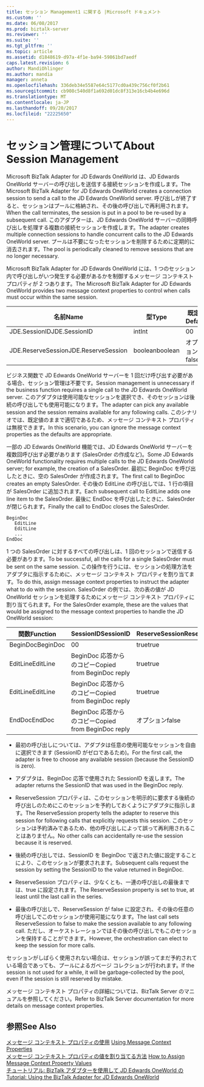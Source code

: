 ```yaml
---
title: セッション Management1 に関する |Microsoft ドキュメント
ms.custom: ''
ms.date: 06/08/2017
ms.prod: biztalk-server
ms.reviewer: ''
ms.suite: ''
ms.tgt_pltfrm: ''
ms.topic: article
ms.assetid: d1848619-d97a-4f1e-ba94-59861bd7aedf
caps.latest.revision: 6
author: MandiOhlinger
ms.author: mandia
manager: anneta
ms.openlocfilehash: 336deb34e5587e64c5177cd0a439c756cf0f2b61
ms.sourcegitcommit: cb908c540d8f1a692d01dc8f313e16cb4b4e696d
ms.translationtype: MT
ms.contentlocale: ja-JP
ms.lasthandoff: 09/20/2017
ms.locfileid: "22225650"
---
```

# <a name="about-session-management"></a><span data-ttu-id="d6e66-102">セッション管理について</span><span class="sxs-lookup"><span data-stu-id="d6e66-102">About Session Management</span></span>
<span data-ttu-id="d6e66-103">Microsoft BizTalk Adapter for JD Edwards OneWorld は、JD Edwards OneWorld サーバーの呼び出しを送信する接続セッションを作成します。</span><span class="sxs-lookup"><span data-stu-id="d6e66-103">The Microsoft BizTalk Adapter for JD Edwards OneWorld creates a connection session to send a call to the JD Edwards OneWorld server.</span></span> <span data-ttu-id="d6e66-104">呼び出しが終了すると、セッションはプールに格納され、その後の呼び出しで再利用されます。</span><span class="sxs-lookup"><span data-stu-id="d6e66-104">When the call terminates, the session is put in a pool to be re-used by a subsequent call.</span></span> <span data-ttu-id="d6e66-105">このアダプターは、JD Edwards OneWorld サーバーの同時呼び出しを処理する複数の接続セッションを作成します。</span><span class="sxs-lookup"><span data-stu-id="d6e66-105">The adapter creates multiple connection sessions to handle concurrent calls to the JD Edwards OneWorld server.</span></span> <span data-ttu-id="d6e66-106">プールは不要になったセッションを削除するために定期的に消去されます。</span><span class="sxs-lookup"><span data-stu-id="d6e66-106">The pool is periodically cleaned to remove sessions that are no longer necessary.</span></span>  
  
 <span data-ttu-id="d6e66-107">Microsoft BizTalk Adapter for JD Edwards OneWorld には、1 つのセッション内で呼び出しがいつ発生する必要があるかを制御するメッセージ コンテキスト プロパティが 2 つあります。</span><span class="sxs-lookup"><span data-stu-id="d6e66-107">The Microsoft BizTalk Adapter for JD Edwards OneWorld provides two message context properties to control when calls must occur within the same session.</span></span>  
  
|<span data-ttu-id="d6e66-108">名前</span><span class="sxs-lookup"><span data-stu-id="d6e66-108">Name</span></span>|<span data-ttu-id="d6e66-109">型</span><span class="sxs-lookup"><span data-stu-id="d6e66-109">Type</span></span>|<span data-ttu-id="d6e66-110">既定値</span><span class="sxs-lookup"><span data-stu-id="d6e66-110">Default</span></span>|  
|----------|----------|-------------|  
|<span data-ttu-id="d6e66-111">JDE.SessionID</span><span class="sxs-lookup"><span data-stu-id="d6e66-111">JDE.SessionID</span></span>|<span data-ttu-id="d6e66-112">int</span><span class="sxs-lookup"><span data-stu-id="d6e66-112">Int</span></span>|<span data-ttu-id="d6e66-113">0</span><span class="sxs-lookup"><span data-stu-id="d6e66-113">0</span></span>|  
|<span data-ttu-id="d6e66-114">JDE.ReserveSession</span><span class="sxs-lookup"><span data-stu-id="d6e66-114">JDE.ReserveSession</span></span>|<span data-ttu-id="d6e66-115">boolean</span><span class="sxs-lookup"><span data-stu-id="d6e66-115">boolean</span></span>|<span data-ttu-id="d6e66-116">オプション</span><span class="sxs-lookup"><span data-stu-id="d6e66-116">false</span></span>|  
  
 <span data-ttu-id="d6e66-117">ビジネス関数で JD Edwards OneWorld サーバーを 1 回だけ呼び出す必要がある場合、セッション管理は不要です。</span><span class="sxs-lookup"><span data-stu-id="d6e66-117">Session management is unnecessary if the business function requires a single call to the JD Edwards OneWorld server.</span></span> <span data-ttu-id="d6e66-118">このアダプタは使用可能なセッションを選択でき、そのセッションは後続の呼び出しでも使用可能になります。</span><span class="sxs-lookup"><span data-stu-id="d6e66-118">The adapter can pick any available session and the session remains available for any following calls.</span></span> <span data-ttu-id="d6e66-119">このシナリオでは、既定値のままで適切であるため、メッセージ コンテキスト プロパティは無視できます。</span><span class="sxs-lookup"><span data-stu-id="d6e66-119">In this scenario, you can ignore the message context properties as the defaults are appropriate.</span></span>  
  
 <span data-ttu-id="d6e66-120">一部の JD Edwards OneWorld 機能では、JD Edwards OneWorld サーバーを複数回呼び出す必要があります (SalesOrder の作成など)。</span><span class="sxs-lookup"><span data-stu-id="d6e66-120">Some JD Edwards OneWorld functionality requires multiple calls to the JD Edwards OneWorld server; for example, the creation of a SalesOrder.</span></span> <span data-ttu-id="d6e66-121">最初に BeginDoc を呼び出したときに、空の SalesOrder が作成されます。</span><span class="sxs-lookup"><span data-stu-id="d6e66-121">The first call to BeginDoc creates an empty SalesOrder.</span></span> <span data-ttu-id="d6e66-122">その後の EditLine の呼び出しでは、1 行の項目が SalesOrder に追加されます。</span><span class="sxs-lookup"><span data-stu-id="d6e66-122">Each subsequent call to EditLine adds one line item to the SalesOrder.</span></span> <span data-ttu-id="d6e66-123">最後に EndDoc を呼び出したときに、SalesOrder が閉じられます。</span><span class="sxs-lookup"><span data-stu-id="d6e66-123">Finally the call to EndDoc closes the SalesOrder.</span></span>  
  
```  
BeginDoc  
   EditLine  
   EditLine  
   ...  
EndDoc  
```  
  
 <span data-ttu-id="d6e66-124">1 つの SalesOrder に対するすべての呼び出しは、1 回のセッションで送信する必要があります。</span><span class="sxs-lookup"><span data-stu-id="d6e66-124">To be successful, all the calls for a single SalesOrder must be sent on the same session.</span></span> <span data-ttu-id="d6e66-125">この操作を行うには、セッションの処理方法をアダプタに指示するために、メッセージ コンテキスト プロパティを割り当てます。</span><span class="sxs-lookup"><span data-stu-id="d6e66-125">To do this, assign message context properties to instruct the adapter what to do with the session.</span></span> <span data-ttu-id="d6e66-126">SalesOrder の例では、次の表の値が JD OneWorld セッションを処理するためにメッセージ コンテキスト プロパティに割り当てられます。</span><span class="sxs-lookup"><span data-stu-id="d6e66-126">For the SalesOrder example, these are the values that would be assigned to the message context properties to handle the JD OneWorld session:</span></span>  
  
|<span data-ttu-id="d6e66-127">関数</span><span class="sxs-lookup"><span data-stu-id="d6e66-127">Function</span></span>|<span data-ttu-id="d6e66-128">SessionID</span><span class="sxs-lookup"><span data-stu-id="d6e66-128">SessionID</span></span>|<span data-ttu-id="d6e66-129">ReserveSession</span><span class="sxs-lookup"><span data-stu-id="d6e66-129">ReserveSession</span></span>|  
|--------------|---------------|--------------------|  
|<span data-ttu-id="d6e66-130">BeginDoc</span><span class="sxs-lookup"><span data-stu-id="d6e66-130">BeginDoc</span></span>|<span data-ttu-id="d6e66-131">0</span><span class="sxs-lookup"><span data-stu-id="d6e66-131">0</span></span>|<span data-ttu-id="d6e66-132">true</span><span class="sxs-lookup"><span data-stu-id="d6e66-132">true</span></span>|  
|<span data-ttu-id="d6e66-133">EditLine</span><span class="sxs-lookup"><span data-stu-id="d6e66-133">EditLine</span></span>|<span data-ttu-id="d6e66-134">BeginDoc 応答からのコピー</span><span class="sxs-lookup"><span data-stu-id="d6e66-134">Copied from BeginDoc reply</span></span>|<span data-ttu-id="d6e66-135">true</span><span class="sxs-lookup"><span data-stu-id="d6e66-135">true</span></span>|  
|<span data-ttu-id="d6e66-136">EditLine</span><span class="sxs-lookup"><span data-stu-id="d6e66-136">EditLine</span></span>|<span data-ttu-id="d6e66-137">BeginDoc 応答からのコピー</span><span class="sxs-lookup"><span data-stu-id="d6e66-137">Copied from BeginDoc reply</span></span>|<span data-ttu-id="d6e66-138">true</span><span class="sxs-lookup"><span data-stu-id="d6e66-138">true</span></span>|  
|<span data-ttu-id="d6e66-139">EndDoc</span><span class="sxs-lookup"><span data-stu-id="d6e66-139">EndDoc</span></span>|<span data-ttu-id="d6e66-140">BeginDoc 応答からのコピー</span><span class="sxs-lookup"><span data-stu-id="d6e66-140">Copied from BeginDoc reply</span></span>|<span data-ttu-id="d6e66-141">オプション</span><span class="sxs-lookup"><span data-stu-id="d6e66-141">false</span></span>|  
  
-   <span data-ttu-id="d6e66-142">最初の呼び出しについては、アダプタは任意の使用可能なセッションを自由に選択できます (SessionID がゼロであるため)。</span><span class="sxs-lookup"><span data-stu-id="d6e66-142">For the first call, the adapter is free to choose any available session (because the SessionID is zero).</span></span>  
  
-   <span data-ttu-id="d6e66-143">アダプタは、BeginDoc 応答で使用された SessionID を返します。</span><span class="sxs-lookup"><span data-stu-id="d6e66-143">The adapter returns the SessionID that was used in the BeginDoc reply.</span></span>  
  
-   <span data-ttu-id="d6e66-144">ReserveSession プロパティは、このセッションを明示的に要求する後続の呼び出しのためにこのセッションを予約しておくようにアダプタに指示します。</span><span class="sxs-lookup"><span data-stu-id="d6e66-144">The ReserveSession property tells the adapter to reserve this session for following calls that explicitly requests this session.</span></span> <span data-ttu-id="d6e66-145">このセッションは予約済みであるため、他の呼び出しによって誤って再利用されることはありません。</span><span class="sxs-lookup"><span data-stu-id="d6e66-145">No other calls can accidentally re-use the session because it is reserved.</span></span>  
  
-   <span data-ttu-id="d6e66-146">後続の呼び出しでは、SessionID を BeginDoc で返された値に設定することにより、このセッションが要求されます。</span><span class="sxs-lookup"><span data-stu-id="d6e66-146">Subsequent calls request the session by setting the SessionID to the value returned in BeginDoc.</span></span>  
  
-   <span data-ttu-id="d6e66-147">ReserveSession プロパティは、少なくとも、一連の呼び出しの最後までは、true に設定されます。</span><span class="sxs-lookup"><span data-stu-id="d6e66-147">The ReserveSession property is set to true, at least until the last call in the series.</span></span>  
  
-   <span data-ttu-id="d6e66-148">最後の呼び出しで、ReserveSession が false に設定され、その後の任意の呼び出しでこのセッションが使用可能になります。</span><span class="sxs-lookup"><span data-stu-id="d6e66-148">The last call sets ReserveSession to false to make the session available to any following call.</span></span> <span data-ttu-id="d6e66-149">ただし、オーケストレーションではその後の呼び出しでもこのセッションを保持することができます。</span><span class="sxs-lookup"><span data-stu-id="d6e66-149">However, the orchestration can elect to keep the session for more calls.</span></span>  
  
 <span data-ttu-id="d6e66-150">セッションがしばらく使用されない場合は、セッションが誤ってまだ予約されている場合であっても、プールによるガベージ コレクションが行われます。</span><span class="sxs-lookup"><span data-stu-id="d6e66-150">If the session is not used for a while, it will be garbage-collected by the pool, even if the session is still reserved by mistake.</span></span>  
  
 <span data-ttu-id="d6e66-151">メッセージ コンテキスト プロパティの詳細については、BizTalk Server のマニュアルを参照してください。</span><span class="sxs-lookup"><span data-stu-id="d6e66-151">Refer to BizTalk Server documentation for more details on message context properties.</span></span>  
  
## <a name="see-also"></a><span data-ttu-id="d6e66-152">参照</span><span class="sxs-lookup"><span data-stu-id="d6e66-152">See Also</span></span>  
 <span data-ttu-id="d6e66-153">[メッセージ コンテキスト プロパティの使用](../core/using-message-context-properties2.md) </span><span class="sxs-lookup"><span data-stu-id="d6e66-153">[Using Message Context Properties](../core/using-message-context-properties2.md) </span></span>  
 <span data-ttu-id="d6e66-154">[メッセージ コンテキスト プロパティの値を割り当てる方法](../core/how-to-assign-message-context-property-values2.md) </span><span class="sxs-lookup"><span data-stu-id="d6e66-154">[How to Assign Message Context Property Values](../core/how-to-assign-message-context-property-values2.md) </span></span>  
 [<span data-ttu-id="d6e66-155">チュートリアル: BizTalk アダプターを使用して JD Edwards OneWorld の</span><span class="sxs-lookup"><span data-stu-id="d6e66-155">Tutorial: Using the BizTalk Adapter for JD Edwards OneWorld</span></span>](../core/tutorial-using-the-biztalk-adapter-for-jd-edwards-oneworld.md)